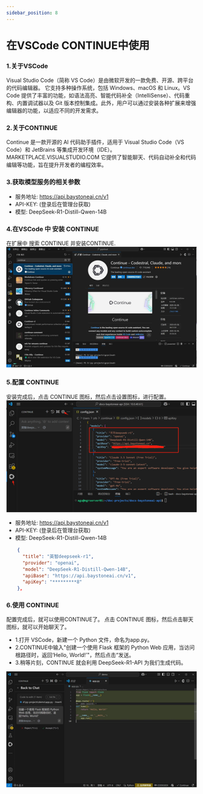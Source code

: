 ```yaml
---
sidebar_position: 8
---
```


# 在VSCode CONTINUE中使用 

### 1.关于VSCode 
Visual Studio Code（简称 VS Code）是由微软开发的一款免费、开源、跨平台的代码编辑器。 
它支持多种操作系统，包括 Windows、macOS 和 Linux。VS Code 提供了丰富的功能，如语法高亮、智能代码补全（IntelliSense）、代码重构、内置调试器以及 Git 版本控制集成。此外，用户可以通过安装各种扩展来增强编辑器的功能，以适应不同的开发需求。


### 2.关于CONTINUE

Continue 是一款开源的 AI 代码助手插件，适用于 Visual Studio Code（VS Code）和 JetBrains 等集成开发环境（IDE）。 
MARKETPLACE.VISUALSTUDIO.COM
它提供了智能聊天、代码自动补全和代码编辑等功能，旨在提升开发者的编程效率。


### 3.获取模型服务的相关参数

- 服务地址: https://api.baystoneai.cn/v1
- API-KEY: (登录后在管理台获取)  
- 模型: DeepSeek-R1-Distill-Qwen-14B

### 4.在VSCode 中 安装 CONTINUE

在扩展中 搜索 CONTINUE 并安装CONTINUE. 
![alt text](img/vs-1.png)

### 5.配置 CONTINUE

安装完成后，点击 CONTINUE 图标，然后点击设置图标，进行配置。
![alt text](img/vs-2.png)
- 服务地址: https://api.baystoneai.cn/v1
- API-KEY: (登录后在管理台获取)
- 模型: DeepSeek-R1-Distill-Qwen-14B

```json
    {
      "title": "英智deepseek-r1",
      "provider": "openai",
      "model": "DeepSeek-R1-Distill-Qwen-14B",
      "apiBase": "https://api.baystoneai.cn/v1",
      "apiKey": "*********8"
    },
```

### 6.使用 CONTINUE

配置完成后，就可以使用CONTINUE了。 点击 CONTINUE 图标，然后点击聊天图标，就可以开始聊天了。

- 1.打开 VSCode，新建一个 Python 文件，命名为app.py。
- 2.CONTINUE中输入"创建一个使用 Flask 框架的 Python Web 应用，当访问根路径时，返回‘Hello, World!’"，然后点击“发送。
- 3.稍等片刻，CONTINUE 就会利用 DeepSeek-R1-API 为我们生成代码。

![alt text](img/vs-3.png)
